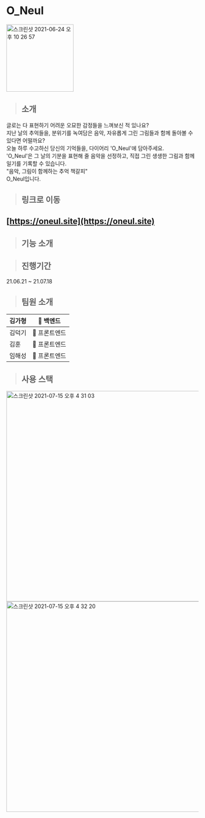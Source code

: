 


# O_Neul  
  
  <img width="176" alt="스크린샷 2021-06-24 오후 10 26 57" src="https://user-images.githubusercontent.com/79782594/123276403-1a40a700-d540-11eb-9a38-ece3eded863b.png">
  
  > ## 소개
글로는 다 표현하기 어려운 오묘한 감정들을 느껴보신 적 있나요?  
지난 날의 추억들을, 분위기를 녹여담은 음악, 자유롭게 그린 그림들과 함께 돌아볼 수 있다면 어떨까요?  
오늘 하루 수고하신 당신의 기억들을, 다이어리 'O_Neul'에 담아주세요.  
'O_Neul'은 그 날의 기분을 표현해 줄 음악을 선정하고, 직접 그린 생생한 그림과 함께 일기를 기록할 수 있습니다.  
"음악, 그림이 함께하는 추억 책갈피"  
O_Neul입니다.
  
  > ## 링크로 이동
  ## [https://oneul.site](https://oneul.site)
    
  > ## 기능 소개 
   
   
   > ## 진행기간
  21.06.21 ~ 21.07.18
    
    
  > ## 팀원 소개  
|김가형| 🏁 백엔드|
|------|---|
|김덕기| :triangular_flag_on_post: 프론트엔드|
|김훈| :triangular_flag_on_post: 프론트엔드|
|임해성| :triangular_flag_on_post: 프론트엔드|

  > ## 사용 스택
<img width="550" alt="스크린샷 2021-07-15 오후 4 31 03" src="https://user-images.githubusercontent.com/79782594/125747633-1755118e-9ad2-4df7-bacb-fded35571c02.png">
<img width="550" alt="스크린샷 2021-07-15 오후 4 32 20" src="https://user-images.githubusercontent.com/79782594/125747758-32d17c8b-5061-4a58-ac11-ac0c66091387.png">


